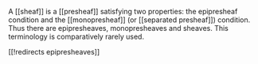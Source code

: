 
A [[sheaf]] is a [[presheaf]] satisfying two properties: the epipresheaf condition and the [[monopresheaf]] (or [[separated presheaf]]) condition. Thus there are epipresheaves, monopresheaves and sheaves. This terminology is comparatively rarely used. 

[[!redirects epipresheaves]]